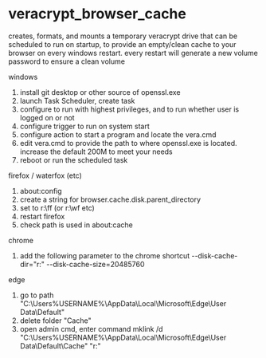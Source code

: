 # veracrypt_browser_cache

creates, formats, and mounts a temporary veracrypt drive that can be scheduled to run on startup, to provide an empty/clean cache to your browser on every windows restart.  every restart will generate a new volume password to ensure a clean volume

windows

1. install git desktop or other source of openssl.exe
2. launch Task Scheduler, create task
3. configure to run with highest privileges, and to run whether user is logged on or not
4. configure trigger to run on system start
5. configure action to start a program and locate the vera.cmd
6. edit vera.cmd to provide the path to where openssl.exe is located.  increase the default 200M to meet your needs
7. reboot or run the scheduled task

firefox / waterfox (etc)

1. about:config
2. create a string for browser.cache.disk.parent_directory
3. set to r:\ff (or r:\wf etc)
4. restart firefox
5. check path is used in about:cache

chrome

1. add the following parameter to the chrome shortcut
    --disk-cache-dir="r:\" --disk-cache-size=20485760
    
edge

1. go to path "C:\Users\%USERNAME%\AppData\Local\Microsoft\Edge\User Data\Default"
2. delete folder "Cache"
3. open admin cmd, enter command 
   mklink /d "C:\Users\%USERNAME%\AppData\Local\Microsoft\Edge\User Data\Default\Cache" "r:\"
    
    

